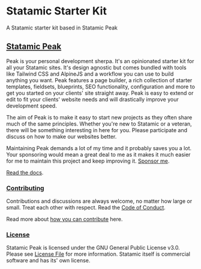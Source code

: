 # Statamic Starter Kit
A Statamic starter kit based in Statamic Peak


## [Statamic Peak](https://github.com/studio1902/statamic-peak#start-out-on-top)

Peak is your personal development sherpa. It's an opinionated starter kit for all your Statamic sites. It's design agnostic but comes bundled with tools like Tailwind CSS and AlpineJS and a workflow you can use to build anything you want. Peak features a page builder, a rich collection of starter templates, fieldsets, blueprints, SEO functionality, configuration and more to get you started on your clients' site straight away. Peak is easy to extend or edit to fit your clients' website needs and will drastically improve your development speed.

The aim of Peak is to make it easy to start new projects as they often share much of the same principles. Whether you're new to Statamic or a veteran, there will be something interesting in here for you. Please participate and discuss on how to make our websites better.

Maintaining Peak demands a lot of my time and it probably saves you a lot. Your sponsoring would mean a great deal to me as it makes it much easier for me to maintain this project and keep improving it. [Sponsor me](https://github.com/sponsors/studio1902).

[Read the docs](https://peak.1902.studio).

### [Contributing](https://github.com/studio1902/statamic-peak#contributing)

Contributions and discussions are always welcome, no matter how large or small. Treat each other with respect. Read the [Code of Conduct](https://github.com/studio1902/statamic-peak/blob/main/.github/CODE_OF_CONDUCT.md).

Read more about [how you can contribute](https://peak.1902.studio/other/contributing.html) here.

### [License](https://github.com/studio1902/statamic-peak#license)

Statamic Peak is licensed under the GNU General Public License v3.0. Please see [License File](https://github.com/studio1902/statamic-peak/blob/main/LICENSE.md) for more information. Statamic itself is commercial software and has its' own license.